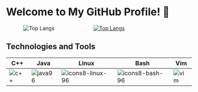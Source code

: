 # Welcome to My GitHub Profile! 🌟

<p align="center">

&emsp;&emsp;&emsp;
![Top Langs](https://github-readme-stats.vercel.app/api/top-langs/?username=jkeresman01&theme=github_dark) &emsp;&emsp;&emsp;&emsp;&emsp;&emsp;&emsp;
[![Top Langs](https://github-readme-stats.vercel.app/api/top-langs/?username=jkeresman01&theme=github_dark&layout=donut&hide_title=true)](https://github.com/jkeresman01/github-readme-stats)

## Technologies and Tools ##

<p align="center">

| C++                                                                                           | Java                                                                                           | Linux                                                                                           | Bash                                                                                           | Vim                                                                                            |
|-----------------------------------------------------------------------------------------------|------------------------------------------------------------------------------------------------|------------------------------------------------------------------------------------------------|------------------------------------------------------------------------------------------------|------------------------------------------------------------------------------------------------|
| ![c++](https://github.com/jkeresman01/jkeresman01/assets/165517653/a3b11290-2cbc-44a1-95bc-ae6f661fc680) | ![java96](https://github.com/jkeresman01/jkeresman01/assets/165517653/00caf14c-706d-4b60-813f-4bc4e4e1fb96) | ![icons8-linux-96](https://github.com/jkeresman01/jkeresman01/assets/165517653/f2adc49f-0de9-479b-b5eb-10792afcafa4) | ![icons8-bash-96](https://github.com/jkeresman01/jkeresman01/assets/165517653/2a886147-ca9c-49e7-af52-d9972c0172ee) | ![vim](https://github.com/jkeresman01/jkeresman01/assets/165517653/2b6434f1-e71e-4e45-84fa-b2165b09d900) |

</p>

<!--
**jkeresman01/jkeresman01** is a ✨ _special_ ✨ repository because its `README.md` (this file) appears on your GitHub profile.

Here are some ideas to get you started:

- 🔭 I’m currently working on ...
- 🌱 I’m currently learning ...
- 👯 I’m looking to collaborate on ...
- 🤔 I’m looking for help with ...
- 💬 Ask me about ...
- 📫 How to reach me: ...
- 😄 Pronouns: ...
- ⚡ Fun fact: ...
-->
